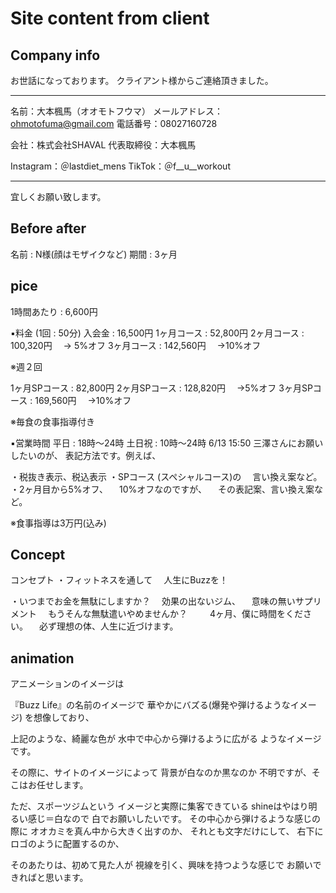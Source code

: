# Site content from client

## Company info
お世話になっております。
クライアント様からご連絡頂きました。

____________________________________

名前：大本楓馬（オオモトフウマ）
メールアドレス：ohmotofuma@gmail.com
電話番号：08027160728

会社：株式会社SHAVAL
代表取締役：大本楓馬

Instagram：＠lastdiet_mens
TikTok：＠f__u__workout

____________________________________

宜しくお願い致します。

## Before after
名前 : N様(顔はモザイクなど)
期間 : 3ヶ月

## pice
1時間あたり : 6,600円

▪️料金 (1回 : 50分)
入会金 : 16,500円
1ヶ月コース : 52,800円
2ヶ月コース : 100,320円
　→ 5%オフ
3ヶ月コース : 142,560円
　→10%オフ

※週２回

1ヶ月SPコース : 82,800円
2ヶ月SPコース : 128,820円
　→5%オフ
3ヶ月SPコース : 169,560円
　→10%オフ

※毎食の食事指導付き

▪️営業時間
平日 : 18時〜24時
土日祝 : 10時〜24時
6/13 15:50
三澤さんにお願いしたいのが、
表記方法です。例えば、

・税抜き表示、税込表示
・SPコース (スペシャルコース)の
　言い換え案など。
・2ヶ月目から5%オフ、
　10%オフなのですが、
　その表記案、言い換え案など。

※食事指導は3万円(込み)

## Concept
コンセプト
・フィットネスを通して
　人生にBuzzを！

・いつまでお金を無駄にしますか？
　効果の出ないジム、
　意味の無いサプリメント
　もうそんな無駄遣いやめませんか？
　
　4ヶ月、僕に時間をください。
　必ず理想の体、人生に近づけます。

## animation
アニメーションのイメージは

『Buzz Life』の名前のイメージで
華やかにバズる(爆発や弾けるようなイメージ)
を想像しており、

上記のような、綺麗な色が
水中で中心から弾けるように広がる
ようなイメージです。

その際に、サイトのイメージによって
背景が白なのか黒なのか
不明ですが、そこはお任せします。

ただ、スポーツジムという
イメージと実際に集客できている
shineはやはり明るい感じ＝白なので
白でお願いしたいです。
その中心から弾けるような感じの際に
オオカミを真ん中から大きく出すのか、
それとも文字だけにして、
右下にロゴのように配置するのか、

そのあたりは、初めて見た人が
視線を引く、興味を持つような感じで
お願いできればと思います。